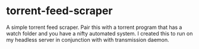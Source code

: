 torrent-feed-scraper
====================

A simple torrent feed scraper. Pair this with a torrent program that has a watch folder and you have a nifty automated system. I created this to run on my headless server in conjunction with with transmission daemon.
